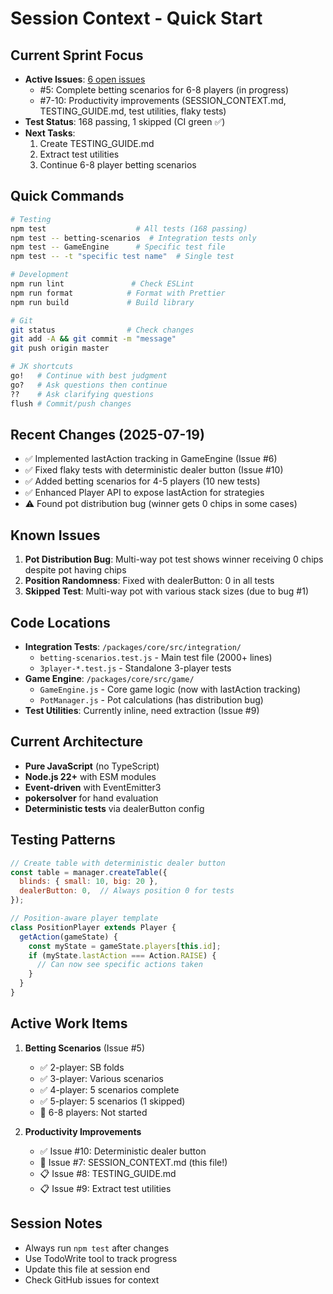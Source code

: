 # Session Context - Quick Start

## Current Sprint Focus
- **Active Issues**: [6 open issues](https://github.com/jkraybill/poker-game-manager/issues)
  - #5: Complete betting scenarios for 6-8 players (in progress)
  - #7-10: Productivity improvements (SESSION_CONTEXT.md, TESTING_GUIDE.md, test utilities, flaky tests)
- **Test Status**: 168 passing, 1 skipped (CI green ✅)
- **Next Tasks**: 
  1. Create TESTING_GUIDE.md
  2. Extract test utilities
  3. Continue 6-8 player betting scenarios

## Quick Commands
```bash
# Testing
npm test                    # All tests (168 passing)
npm test -- betting-scenarios  # Integration tests only
npm test -- GameEngine      # Specific test file
npm test -- -t "specific test name"  # Single test

# Development
npm run lint               # Check ESLint
npm run format            # Format with Prettier
npm run build             # Build library

# Git
git status                # Check changes
git add -A && git commit -m "message"
git push origin master

# JK shortcuts
go!   # Continue with best judgment
go?   # Ask questions then continue
??    # Ask clarifying questions
flush # Commit/push changes
```

## Recent Changes (2025-07-19)
- ✅ Implemented lastAction tracking in GameEngine (Issue #6)
- ✅ Fixed flaky tests with deterministic dealer button (Issue #10)
- ✅ Added betting scenarios for 4-5 players (10 new tests)
- ✅ Enhanced Player API to expose lastAction for strategies
- ⚠️ Found pot distribution bug (winner gets 0 chips in some cases)

## Known Issues
1. **Pot Distribution Bug**: Multi-way pot test shows winner receiving 0 chips despite pot having chips
2. **Position Randomness**: Fixed with dealerButton: 0 in all tests
3. **Skipped Test**: Multi-way pot with various stack sizes (due to bug #1)

## Code Locations
- **Integration Tests**: `/packages/core/src/integration/`
  - `betting-scenarios.test.js` - Main test file (2000+ lines)
  - `3player-*.test.js` - Standalone 3-player tests
- **Game Engine**: `/packages/core/src/game/`
  - `GameEngine.js` - Core game logic (now with lastAction tracking)
  - `PotManager.js` - Pot calculations (has distribution bug)
- **Test Utilities**: Currently inline, need extraction (Issue #9)

## Current Architecture
- **Pure JavaScript** (no TypeScript)
- **Node.js 22+** with ESM modules
- **Event-driven** with EventEmitter3
- **pokersolver** for hand evaluation
- **Deterministic tests** via dealerButton config

## Testing Patterns
```javascript
// Create table with deterministic dealer button
const table = manager.createTable({
  blinds: { small: 10, big: 20 },
  dealerButton: 0,  // Always position 0 for tests
});

// Position-aware player template
class PositionPlayer extends Player {
  getAction(gameState) {
    const myState = gameState.players[this.id];
    if (myState.lastAction === Action.RAISE) {
      // Can now see specific actions taken
    }
  }
}
```

## Active Work Items
1. **Betting Scenarios** (Issue #5)
   - ✅ 2-player: SB folds
   - ✅ 3-player: Various scenarios
   - ✅ 4-player: 5 scenarios complete
   - ✅ 5-player: 5 scenarios (1 skipped)
   - 🚧 6-8 players: Not started

2. **Productivity Improvements**
   - ✅ Issue #10: Deterministic dealer button
   - 🚧 Issue #7: SESSION_CONTEXT.md (this file!)
   - 📋 Issue #8: TESTING_GUIDE.md
   - 📋 Issue #9: Extract test utilities

## Session Notes
- Always run `npm test` after changes
- Use TodoWrite tool to track progress
- Update this file at session end
- Check GitHub issues for context